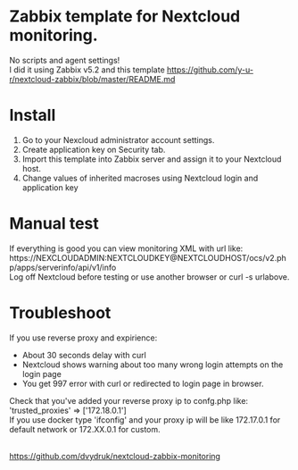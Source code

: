 # Zabbix template for Nextcloud monitoring.
No scripts and agent settings!<br>
I did it using Zabbix v5.2 and this template https://github.com/y-u-r/nextcloud-zabbix/blob/master/README.md 

# Install
1. Go to your Nexcloud administrator account settings.<br>
2. Create application key on Security tab.<br>
3. Import this template into Zabbix server and assign it to your Nextcloud host.<br>
4. Change values of inherited macroses using Nextcloud login and application key<br>

# Manual test
If everything is good you can view monitoring XML with url like:<br>
https://NEXCLOUDADMIN:NEXTCLOUDKEY@NEXTCLOUDHOST/ocs/v2.php/apps/serverinfo/api/v1/info<br>
Log off Nextcloud before testing or use another browser or curl -s urlabove.<br>

# Troubleshoot
If you use reverse proxy and expirience:<br>
  - About 30 seconds delay with curl<br>
  - Nextcloud shows warning about too many wrong login attempts on the login page<br>
  - You get 997 error with curl or redirected to login page in browser.<br>
  
Check that you've added your reverse proxy ip to confg.php like:<br>
'trusted_proxies' => ['172.18.0.1']<br>
If you use docker type 'ifconfig' and your proxy ip will be like 172.17.0.1 for default network or 172.XX.0.1 for custom.

<br>https://github.com/dvydruk/nextcloud-zabbix-monitoring
